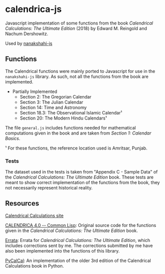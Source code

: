 # calendrica-js

Javascript implementation of some functions from the book *Calendrical Calculations: The Ultimate Edition* (2018) by Edward M. Reingold and Nachum Dershowitz.

Used by [nanakshahi-js](https://github.com/Sarabveer/nanakshahi-js)

## Functions

The Calendrical functions were mainly ported to Javascript for use in the `nanakshahi-js` library. As such, not all the functions from the book are implemented.

- Partially Implemented
  - Section 2: The Gregorian Calendar
  - Section 3: The Julian Calendar
  - Section 14: Time and Astronomy
  - Section 18.3: The Observational Islamic Calendar¹
  - Section 20: The Modern Hindu Calendars¹

The file `general.js` includes functions needed for mathematical computations given in the book and are taken from *Section 1: Calendar Basics*.

¹ For these functions, the reference location used is Amritsar, Punjab.

### Tests

The dataset used in the tests is taken from "Appendix C - Sample Data" of the *Calendrical Calculations: The Ultimate Edition* book. These tests are meant to show correct implementation of the functions from the book, they not necessarily represent historical reality.

## Resources

[Calendrical Calculations site](https://www.cs.tau.ac.il/~nachum/calendar-book/index.shtml)

[CALENDRICA 4.0 -- Common Lisp](https://www.cambridge.org/download_file/972862): Original source code for the functions given in the *Calendrical Calculations: The Ultimate Edition* book.

[Errata](https://www.cs.tau.ac.il/~nachum/calendar-book/fourth-edition/errors.pdf): Errata for *Calendrical Calculations: The Ultimate Edition*, which includes corrections sent by me. The corrections submitted by me have also been implemented into the functions of this library.

[PyCalCal](https://github.com/espinielli/pycalcal): An implementation of the older 3rd edition of the Calendrical Calculations book in Python.

